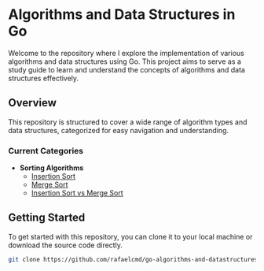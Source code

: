 # Algorithms and Data Structures in Go

Welcome to the repository where I explore the implementation of various algorithms and data structures using Go. This project aims to serve as a study guide to learn and understand the concepts of algorithms and data structures effectively.

## Overview

This repository is structured to cover a wide range of algorithm types and data structures, categorized for easy navigation and understanding.

### Current Categories

- **Sorting Algorithms**
    - [Insertion Sort](/sorting/insertion_sort/)
    - [Merge Sort](/sorting/merge_sort/)
    - [Insertion Sort vs Merge Sort](/sorting/insertion_vs_merge_sort/)

## Getting Started

To get started with this repository, you can clone it to your local machine or download the source code directly.

```bash
git clone https://github.com/rafaelcmd/go-algorithms-and-datastructures.git
